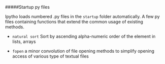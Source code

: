 #####Startup py files

Ipytho loads numbered .py files in the `startup` folder automatically.
A few py files containing functions that extend the common usage of existing methods.

- `natural sort`
	Sort by ascending alpha-numeric order of the element in lists, arrays 

- `fopen` 
	a minor convolution of file opening methods to simplify opening access of various type of textual files 

